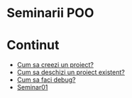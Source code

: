 # Seminarii POO

# Continut

- [Cum sa creezi un proiect?](https://github.com/kenyz0r/Seminarii1035/tree/master/create-project)
- [Cum sa deschizi un proiect existent?](https://github.com/kenyz0r/Seminarii1035/tree/master/open-project)
- [Cum sa faci debug?](https://github.com/kenyz0r/Seminarii1035/tree/master/debug-mode)
- [Seminar01](https://github.com/kenyz0r/Seminarii1035/tree/master/Seminar01)